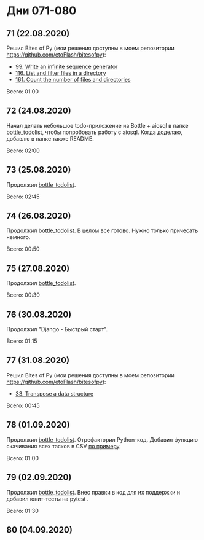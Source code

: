 # Дни 071-080

## 71 (22.08.2020)

Решил Bites of Py (мои решения доступны в моем репозитории https://github.com/etoFlash/bitesofpy):

* [99. Write an infinite sequence generator](https://codechalleng.es/bites/99/)
* [116. List and filter files in a directory](https://codechalleng.es/bites/116/)
* [161. Count the number of files and directories](https://codechalleng.es/bites/161/)

Всего: 01:00

## 72 (24.08.2020)

Начал делать небольшое todo-приложение на Bottle + aiosql в папке [bottle_todolist](./bottle_todolist), чтобы попробовать работу с aiosql. Когда доделаю, добавлю в папке также README.

Всего: 02:00

## 73 (25.08.2020)

Продолжил [bottle_todolist](./bottle_todolist).

Всего: 02:45

## 74 (26.08.2020)

Продолжил [bottle_todolist](./bottle_todolist). В целом все готово. Нужно только причесать немного.

Всего: 00:50

## 75 (27.08.2020)

Продолжил [bottle_todolist](./bottle_todolist). 

Всего: 00:30

## 76 (30.08.2020)

Продолжил "Django - Быстрый старт".

Всего: 01:15

## 77 (31.08.2020)

Решил Bites of Py (мои решения доступны в моем репозитории https://github.com/etoFlash/bitesofpy):

* [33. Transpose a data structure](https://codechalleng.es/bites/33/)

Всего: 00:45

## 78 (01.09.2020)

Продолжил [bottle_todolist](./bottle_todolist). Отрефакторил Python-код. Добавил функцию скачивания всех тасков в CSV [по примеру](https://gist.github.com/kurozumi/22d3eefdea3e8cf30113017e2d343d2e).

Всего: 01:00

## 79 (02.09.2020)

Продолжил [bottle_todolist](./bottle_todolist). Внес правки в код для их поддержки и добавил юнит-тесты на pytest .

Всего: 01:30

## 80 (04.09.2020)
